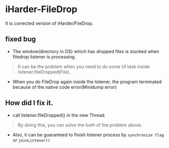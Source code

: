 # iHarder-FileDrop
It is corrected version of iHarder/FileDrop.

## fixed bug
 * The window(directory in OS) which has dropped files is stucked when filedrop listener is processing.
  > It can be the problem when you need to do some UI task inside listener.fileDropped(File).


 * When you do FileDrop again inside the listener, the program terminated because of the native code error(Minidump error)


## How did I fix it.
 * call listener.fileDropped() in the new Thread.
  > By doing this, you can solve the both of the problem above.

 * Also, it can be guaranteed to finish listener process by `synchronize flag` or `joinListener()`